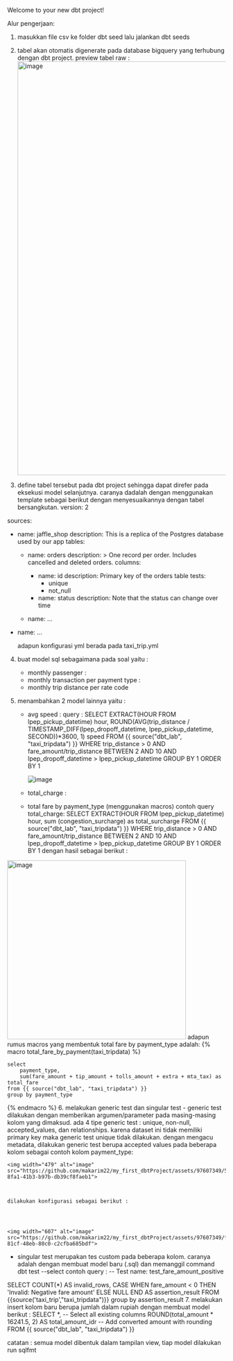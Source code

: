 Welcome to your new dbt project!

Alur pengerjaan:
1. masukkan file csv ke folder dbt seed lalu jalankan dbt seeds
2. tabel akan otomatis digenerate pada database bigquery yang terhubung dengan dbt project.
   preview tabel raw :
   <img width="953" alt="image" src="https://github.com/makarim22/my_first_dbtProject/assets/97607349/9ffe280f-b5f3-4b0b-9a01-6b6031c0569a">

3. define tabel tersebut pada dbt project sehingga dapat direfer pada eksekusi model selanjutnya. caranya dadalah dengan menggunakan template sebagai berikut dengan menyesuaikannya dengan tabel bersangkutan.
   version: 2

sources:
  - name: jaffle_shop
    description: This is a replica of the Postgres database used by our app
    tables:
      - name: orders
        description: >
          One record per order. Includes cancelled and deleted orders.
        columns:
          - name: id
            description: Primary key of the orders table
            tests:
              - unique
              - not_null
          - name: status
            description: Note that the status can change over time

      - name: ...

  - name: ...

    adapun konfigurasi yml berada pada taxi_trip.yml

4. buat model sql sebagaimana pada soal yaitu :
   - monthly passenger :
   - monthly transaction per payment type :
   - monthly trip distance per rate code
  
5. menambahkan 2 model lainnya yaitu :
   - avg speed :
     query :
     SELECT
      EXTRACT(HOUR
     FROM
      lpep_pickup_datetime) hour,
      ROUND(AVG(trip_distance / TIMESTAMP_DIFF(lpep_dropoff_datetime,
      lpep_pickup_datetime,
      SECOND))*3600, 1) speed
     FROM
       {{ source("dbt_lab", "taxi_tripdata") }}
     WHERE
      trip_distance > 0
      AND fare_amount/trip_distance BETWEEN 2
      AND 10
      AND lpep_dropoff_datetime > lpep_pickup_datetime
    GROUP BY
     1
    ORDER BY
     1 


      ![image](https://github.com/makarim22/my_first_dbtProject/assets/97607349/1a2d7f4e-6656-4fc9-8033-2b5b591440cd)

     

   - total_charge :
   - total fare by payment_type (menggunakan macros)
     contoh query total_charge:
     SELECT
  EXTRACT(HOUR
  FROM
    lpep_pickup_datetime) hour,
  sum (congestion_surcharge) as total_surcharge
FROM
  {{ source("dbt_lab", "taxi_tripdata") }}
WHERE
  trip_distance > 0
  AND fare_amount/trip_distance BETWEEN 2
  AND 10
  AND lpep_dropoff_datetime > lpep_pickup_datetime
GROUP BY
  1
ORDER BY
  1
  dengan hasil sebagai berikut :
<img width="412" alt="image" src="https://github.com/makarim22/my_first_dbtProject/assets/97607349/b92a88a6-6da9-4665-ae36-5b9b126ab598">
adapun rumus macros yang membentuk total fare by payment_type adalah:
{% macro total_fare_by_payment(taxi_tripdata) %}

    select
        payment_type,
        sum(fare_amount + tip_amount + tolls_amount + extra + mta_tax) as total_fare
    from {{ source("dbt_lab", "taxi_tripdata") }}
    group by payment_type


{% endmacro %}
    6. melakukan generic test dan singular test
    - generic test dilakukan dengan memberikan argumen/parameter pada masing-masing kolom yang dimaksud. ada 4 tipe generic test : unique, non-null, accepted_values, dan 
    relationships. karena dataset ini tidak memiliki primary key maka generic test unique tidak dilakukan. dengan mengacu metadata, dilakukan generic test berupa accepted 
    values pada beberapa kolom sebagai contoh kolom payment_type:
  
    <img width="479" alt="image" src="https://github.com/makarim22/my_first_dbtProject/assets/97607349/5b570b36-8fa1-41b3-b97b-db39cf8faeb1">


    
    dilakukan konfigurasi sebagai berikut :


    
    
    <img width="607" alt="image" src="https://github.com/makarim22/my_first_dbtProject/assets/97607349/fe04ce6e-81cf-48eb-80c0-c2cfba685bdf">



   
   -  singular test merupakan tes custom pada beberapa kolom. caranya adalah dengan membuat model baru (.sql) dan memanggil command dbt test --select <nama file>
   contoh query :
   -- Test name: test_fare_amount_positive

   SELECT 
   COUNT(*) AS invalid_rows,
   CASE WHEN fare_amount < 0 THEN 'Invalid: Negative fare amount' ELSE NULL END AS assertion_result
   FROM {{source('taxi_trip',"taxi_tripdata")}}
   group by assertion_result
7. melakukan insert kolom baru berupa jumlah dalam rupiah dengan membuat model berikut :
   SELECT
   *,  -- Select all existing columns
   ROUND(total_amount * 16241.5, 2) AS total_amount_idr  -- Add converted amount with rounding
   FROM {{ source("dbt_lab", "taxi_tripdata") }}

   catatan : semua model dibentuk dalam tampilan view, tiap model dilakukan run sqlfmt 
 





 
